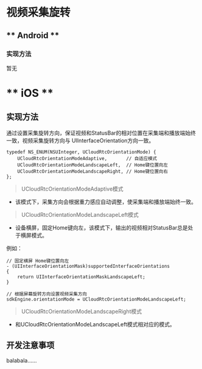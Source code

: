 # 视频采集旋转


<!-- tabs:start -->

## ** Android **

### 实现方法

暂无  

# ** iOS **

## 实现方法

通过设置采集旋转方向，保证视频和StatusBar的相对位置在采集端和播放端始终一致，视频采集旋转方向与 UIInterfaceOrientation方向一致。
```objc
typedef NS_ENUM(NSUInteger, UCloudRtcOrientationMode) {
    UCloudRtcOrientationModeAdaptive,       // 自适应模式
    UCloudRtcOrientationModeLandscapeLeft,  // Home键位置向左
    UCloudRtcOrientationModeLandscapeRight, // Home键位置向右
};
```
>  UCloudRtcOrientationModeAdaptive模式
- 该模式下，采集方向会根据重力感应自动调整，使采集端和播放端始终一致。

> UCloudRtcOrientationModeLandscapeLeft模式
- 设备横屏，固定Home键向左，该模式下，输出的视频相对StatusBar总是处于横屏模式。

例如：
```objc
// 固定横屏 Home键位置向左
- (UIInterfaceOrientationMask)supportedInterfaceOrientations
{
    return UIInterfaceOrientationMaskLandscapeLeft;
}
```

``` objc
// 根据屏幕旋转方向设置视频采集方向
sdkEngine.orientationMode = UCloudRtcOrientationModeLandscapeLeft;
```

> UCloudRtcOrientationModeLandscapeRight模式
- 和UCloudRtcOrientationModeLandscapeLeft模式相对应的模式。

<!-- tabs:end -->


## 开发注意事项

balabala……  
